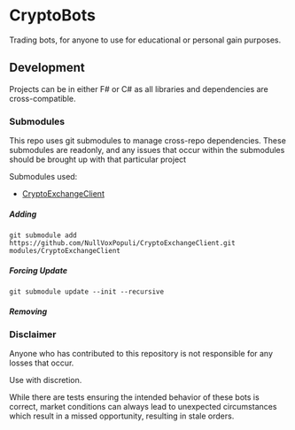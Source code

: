 # CryptoBots
Trading bots, for anyone to use for educational or personal gain purposes.


## Development

Projects can be in either F# or C# as all libraries and dependencies are cross-compatible.

### Submodules

This repo uses git submodules to manage cross-repo dependencies.
These submodules are readonly, and any issues that occur within the submodules should be brought up with that particular project

Submodules used:
- [CryptoExchangeClient](https://github.com/NullVoxPopuli/CryptoExchangeClient)

##### Adding
```
git submodule add https://github.com/NullVoxPopuli/CryptoExchangeClient.git modules/CryptoExchangeClient
```

##### Forcing Update
```
git submodule update --init --recursive
```

##### Removing

### Disclaimer

Anyone who has contributed to this repository is not responsible for any losses that occur.

Use with discretion.

While there are tests ensuring the intended behavior of these bots is correct, market conditions can always
lead to unexpected circumstances which result in a missed opportunity, resulting in stale orders.
